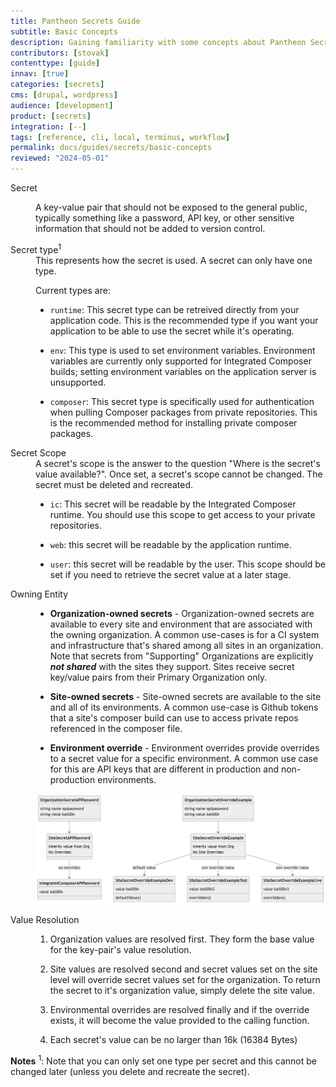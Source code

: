 ```yaml
---
title: Pantheon Secrets Guide
subtitle: Basic Concepts
description: Gaining familiarity with some concepts about Pantheon Secrets will help you make the most of this feature.
contributors: [stovak]
contenttype: [guide]
innav: [true]
categories: [secrets]
cms: [drupal, wordpress]
audience: [development]
product: [secrets]
integration: [--]
tags: [reference, cli, local, terminus, workflow]
permalink: docs/guides/secrets/basic-concepts
reviewed: "2024-05-01"
---
```

<dl>

<dt>Secret</dt>

<dd>

A key-value pair that should not be exposed to the general public, typically something like a password, API key, or other sensitive information that should not be added to version control.

</dd>

<dt>Secret type<sup>1</sup></dt>

<dd>
This represents how the secret is used.  A secret can only have one type.

Current types are:

  * `runtime`: This secret type can be retreived directly from your application code.  This is the recommended type if you want your application to be able to use the secret while it's operating.

  * `env`: This type is used to set environment variables. Environment variables are currently only supported for Integrated Composer builds; setting environment variables on the application server is unsupported.

  * `composer`: This secret type is specifically used for authentication when pulling Composer packages from private repositories.  This is the recommended method for installing private composer packages.

</dd>

<dt>Secret Scope</dt>

<dd>
A secret's scope is the answer to the question "Where is the secret's value available?". Once set, a secret's scope cannot be changed. The secret must be deleted and recreated.

  * `ic`: This secret will be readable by the Integrated Composer runtime. You should use this scope to get access to your private repositories.

  * `web`: this secret will be readable by the application runtime.

  * `user`: this secret will be readable by the user. This scope should be set if you need to retrieve the secret value at a later stage.

</dd>

<dt>Owning Entity</dt>

<dd>

* **Organization-owned secrets** - Organization-owned secrets are available to every site and environment that are associated with the owning organization. A common use-cases is for a CI system and infrastructure that's shared among all sites in an organization. Note that secrets from "Supporting" Organizations are explicitly ***not shared*** with the sites they support. Sites receive secret key/value pairs from their Primary Organization only.

* **Site-owned secrets** - Site-owned secrets are available to the site and all of its environments. A common use-case is Github tokens that a site's composer build can use to access private repos referenced in the composer file.

* **Environment override** - Environment overrides provide overrides to a secret value for a specific environment. A common use case for this are API keys that are different in production and non-production environments.

![Secrets Relationships](../../../images/guides/secrets/secrets-relationships.png)

</dd>

<dt>Value Resolution</dt>

<dd>

1. Organization values are resolved first. They form the base value for the key-pair's value resolution.

3. Site values are resolved second and secret values set on the site level will override secret values set for the organization. To return the secret to it's organization value, simply delete the site value.

4. Environmental overrides are resolved finally and if the override exists, it will become the value provided to the calling function.

5. Each secret's value can be no larger than 16k (16384 Bytes)

</dd>

</dl>

**Notes**
<sup>1</sup>: Note that you can only set one type per secret and this cannot be changed later (unless you delete and recreate the secret).
